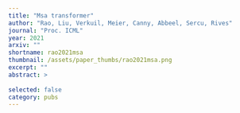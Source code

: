 ```yaml
---
title: "Msa transformer"
author: "Rao, Liu, Verkuil, Meier, Canny, Abbeel, Sercu, Rives"
journal: "Proc. ICML"
year: 2021
arxiv: ""
shortname: rao2021msa
thumbnail: /assets/paper_thumbs/rao2021msa.png
excerpt: ""
abstract: >
    
selected: false
category: pubs
---
```

